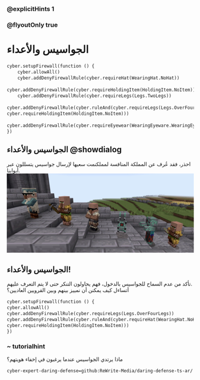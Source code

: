 ### @explicitHints 1
### @flyoutOnly true

# الجواسيس والأعداء

```ghost
cyber.setupFirewall(function () {
    cyber.allowAll()
    cyber.addDenyFirewallRule(cyber.requireHat(WearingHat.NoHat))
    cyber.addDenyFirewallRule(cyber.requireHoldingItem(HoldingItem.NoItem))
    cyber.addDenyFirewallRule(cyber.requireLegs(Legs.TwoLegs))
    cyber.addDenyFirewallRule(cyber.ruleAnd(cyber.requireLegs(Legs.OverFourLegs), cyber.requireHoldingItem(HoldingItem.NoItem)))
    cyber.addDenyFirewallRule(cyber.requireEyewear(WearingEyeware.WearingEyeware))
})

```

## الجواسيس والأعداء @showdialog
احذر، فقد عُرف عن المملكة المنافسة لمملكنمت سعيها لإرسال جواسيس يتسللون عبر أبوابنا.![Spies](https://raw.githubusercontent.com/CausewayDigital/Minecraft-EE-MakeCode/main/tutorials/cyber-kingdom/firewall/images/level_5.jpg)  


## الجواسيس والأعداء!
تأكد من عدم السماح للجواسيس بالدخول، فهم يحاولون التنكر حتى لا يتم التعرف عليهم.   
أتساءل كيف يمكنن أن نمييز بينهم وبين القرويين العاديين؟


```template
cyber.setupFirewall(function () {
cyber.allowAll()
cyber.addDenyFirewallRule(cyber.requireLegs(Legs.OverFourLegs))
cyber.addDenyFirewallRule(cyber.ruleAnd(cyber.requireHat(WearingHat.NoHat), cyber.requireHoldingItem(HoldingItem.NoItem)))
})
```

### ~ tutorialhint
ماذا يرتدي الجواسيس عندما يرغبون في إخفاء هويتهم؟

```package
cyber-expert-daring-defense=github:ReWrite-Media/daring-defense-ts-ar/
```